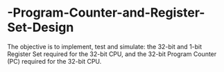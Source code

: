 # -Program-Counter-and-Register-Set-Design
The objective is to implement, test and simulate: the 32-bit and 1-bit Register Set required for the 32-bit CPU, and the 32-bit Program Counter (PC) required for the 32-bit CPU.

